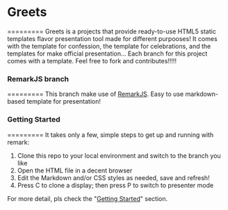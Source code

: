 # Greets

=========
Greets is a projects that provide ready-to-use HTML5 static templates flavor presentation tool made for different purpooses! It comes with the template for confession, the template for celebrations, and the templates for make official presentation... Each branch for this project comes with a template. Feel free to fork and contributes!!!!!

### RemarkJS branch

=========
This branch make use of [RemarkJS](https://github.com/gnab/remark). Easy to use markdown-based template for presentation! 

### Getting Started

=========
It takes only a few, simple steps to get up and running with remark:

1. Clone this repo to your local environment and switch to the branch you like
2. Open the HTML file in a decent browser
3. Edit the Markdown and/or CSS styles as needed, save and refresh!
4. Press C to clone a display; then press P to switch to presenter mode

For more detail, pls check the "[Getting Started](https://github.com/gnab/remark#getting-started)" section.

